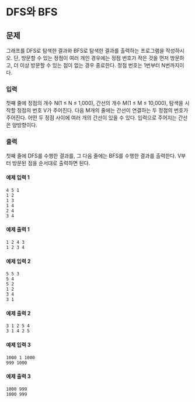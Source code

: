 # DFS와 BFS

## 문제

그래프를 DFS로 탐색한 결과와 BFS로 탐색한 결과를 출력하는 프로그램을 작성하시오. 단, 방문할 수 있는 정점이 여러 개인 경우에는 정점 번호가 작은 것을 먼저 방문하고, 더 이상 방문할 수 있는 점이 없는 경우 종료한다. 정점 번호는 1번부터 N번까지이다.

### 입력
첫째 줄에 정점의 개수 N(1 ≤ N ≤ 1,000), 간선의 개수 M(1 ≤ M ≤ 10,000), 탐색을 시작할 정점의 번호 V가 주어진다. 다음 M개의 줄에는 간선이 연결하는 두 정점의 번호가 주어진다. 어떤 두 정점 사이에 여러 개의 간선이 있을 수 있다. 입력으로 주어지는 간선은 양방향이다.

### 출력
첫째 줄에 DFS를 수행한 결과를, 그 다음 줄에는 BFS를 수행한 결과를 출력한다. V부터 방문된 점을 순서대로 출력하면 된다.

#### 예제 입력 1

```
4 5 1
1 2
1 3
1 4
2 4
3 4
```

#### 예제 출력 1 

```
1 2 4 3
1 2 3 4
```

#### 예제 입력 2 

```
5 5 3
5 4
5 2
1 2
3 4
3 1
```

#### 예제 출력 2 

```
3 1 2 5 4
3 1 4 2 5
```

#### 예제 입력 3 

```
1000 1 1000
999 1000
```

#### 예제 출력 3 

```
1000 999
1000 999
```